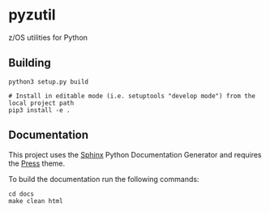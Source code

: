 # pyzutil

z/OS utilities for Python

##  Building

```shell
python3 setup.py build

# Install in editable mode (i.e. setuptools "develop mode") from the local project path
pip3 install -e .
```

## Documentation

This project uses the [Sphinx](https://www.sphinx-doc.org/en/master/) Python Documentation Generator and requires the [Press](https://pypi.org/project/sphinx-press-theme/) theme.

To build the documentation run the following commands:
```shell
cd docs
make clean html
```